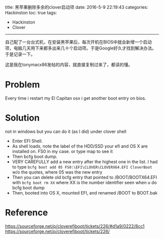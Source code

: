title: 黑苹果删除多余的clover启动项
date: 2016-5-9 22:19:43
categories: Hackinston
toc: true
tags:
- Hackinston
- Clover
---
自己配了一台台式机，在安装黑苹果后，每次开机在BIOS中就会新增一个启动项，电脑几天用下来都多出来几十个启动项。于是Google好久才找到解决办法。于是记录一下。
<!--more-->
这是我在tonymacx86发帖的内容，就直接复制过来了，都读的懂。
# Problem
Every time i restart my El Capitan osx i get another boot entry on bios.
# Solution
not in windows but you can do it (as I did) under clover shell
* Enter EFI Shell.
* As shell loads, note the label of the HDD/SSD your efi and OS X are installed on. FS0 in my case. or type map to see it
* Then bcfg boot dump.
* VERY CAREFULLY add a new entry after the highest one in the list. I had to type `bcfg boot add 05 FS0:\EFI\CLOVER\CLOVERX64.EFI CloverBoot` w/o the quotes, where 05 was the new entry
* Then you can delete old bcfg entry that pointed to /BOOT/BOOTX64.EFI with `bcfg boot rm XX` where XX is the number identifier seen when u do bcfg boot dump
* Then, booted into OS X, mounted EFI, and renamed /BOOT to BOOT.bak

# Reference
https://sourceforge.net/p/cloverefiboot/tickets/226/#d1a9/0222/8cc1  
https://sourceforge.net/p/cloverefiboot/tickets/226/